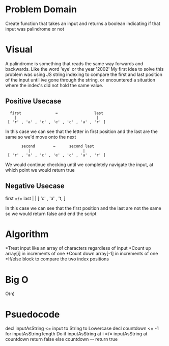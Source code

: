 # Problem Domain
Create function that takes an input and returns a boolean indicating if that input was palindrome or not
# Visual
A palindrome is something that reads the same way forwards and backwards.
Like the word 'eye' or the year '2002'
My first idea to solve this problem was using JS string indexing to compare the first and last position of the input
until ive gone through the string, or encountered a situation where the index's did not hold the same value. 

## Positive Usecase
      first               =                last
        |                                   |
     [ 'r' , 'a' , 'c' , 'e' , 'c' , 'a' , 'r' ]
       
In this case we can see that the letter in first position and the last are the same so we'd move onto the next

           second        =      second last
              |                       |
     [ 'r' , 'a' , 'c' , 'e' , 'c' , 'a' , 'r' ]

We would continue checking until we completely navigate the input, at which point we would return true

## Negative Usecase

 first  =/=   last
   |           |
[ 'c' , 'a' , 't, ]

In this case we can see that the first position and the last are not the same so we would return false and end the script

# Algorithm
*Treat input like an array of characters regardless of input
*Count up array[i] in increments of one
*Count down array[-1] in increments of one
*If/else block to compare the two index positions

# Big O
O(n)

# Psuedocode
decl inputAsString <= input to String to Lowercase
decl countdown <= -1
for inputAsString length Do
    if inputAsString at i =/= inputAsString at countdown 
        return false
    else 
        countdown --
return true
